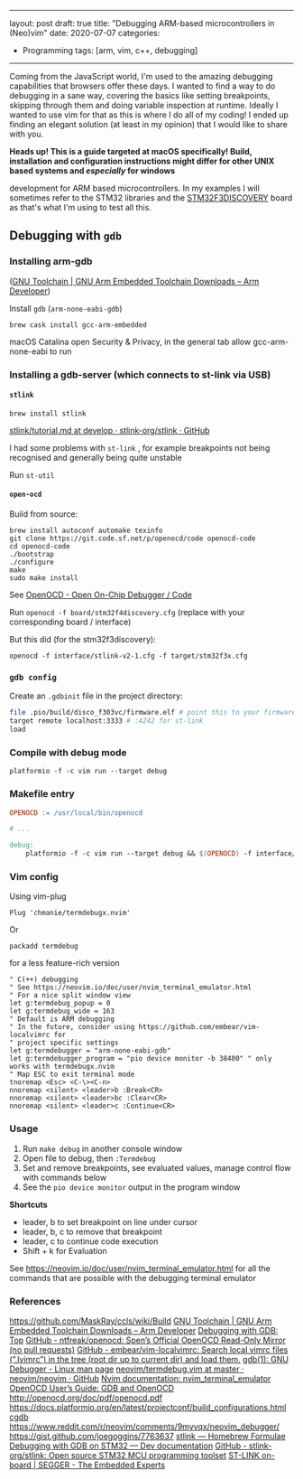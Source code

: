
---
layout: post
draft: true
title: "Debugging ARM-based microcontrollers in (Neo)vim"
date: 2020-07-07
categories:
  - Programming
tags: [arm, vim, c++, debugging]
---

Coming from the JavaScript world, I'm used to the amazing debugging capabilities that browsers offer these days. I wanted to find a way to do debugging in a sane way, covering the basics like setting breakpoints, skipping through them and doing variable inspection at runtime. Ideally I wanted to use vim for that as this is where I do all of my coding! I ended up finding an elegant solution (at least in my opinion) that I would like to share with you.

**Heads up! This is a guide targeted at macOS specifically! Build, installation and configuration instructions might differ for other UNIX based systems and _especially_ for windows**


development for ARM based microcontrollers. In my examples I will sometimes refer to the STM32 libraries and the [STM32F3DISCOVERY](https://www.st.com/en/evaluation-tools/stm32f3discovery.html) board as that's what I'm using to test all this.


## Debugging with `gdb`
### Installing arm-gdb
([GNU Toolchain | GNU Arm Embedded Toolchain Downloads – Arm Developer](https://developer.arm.com/open-source/gnu-toolchain/gnu-rm/downloads))

Install `gdb` (`arm-none-eabi-gdb`)

`brew cask install gcc-arm-embedded`

macOS Catalina
open Security & Privacy, in the general tab allow gcc-arm-none-eabi to run

### Installing a gdb-server (which connects to st-link via USB)

#### `stlink`

`brew install stlink`

[stlink/tutorial.md at develop · stlink-org/stlink · GitHub](https://github.com/stlink-org/stlink/blob/develop/doc/tutorial.md#using-the-gdb-server-1)

I had some problems with `st-link` , for example breakpoints not being recognised and generally being quite unstable

Run `st-util`

#### `open-ocd`

Build from source:

```shell
brew install autoconf automake texinfo
git clone https://git.code.sf.net/p/openocd/code openocd-code
cd openocd-code
./bootstrap
./configure
make
sudo make install
```

See [OpenOCD - Open On-Chip Debugger / Code](https://sourceforge.net/p/openocd/code/ci/master/tree/)

Run `openocd -f board/stm32f4discovery.cfg` (replace with your corresponding board / interface)

But this did (for the stm32f3discovery):

`openocd -f interface/stlink-v2-1.cfg -f target/stm32f3x.cfg`

### `gdb config`

Create an `.gdbinit` file in the project directory:

```bash
file .pio/build/disco_f303vc/firmware.elf # point this to your firmware file compiled with the --debug flag
target remote localhost:3333 # :4242 for st-link
load
```

### Compile with debug mode

```shell
platformio -f -c vim run --target debug
```


### Makefile entry

```makefile
OPENOCD := /usr/local/bin/openocd

# ...

debug:
	platformio -f -c vim run --target debug && $(OPENOCD) -f interface/stlink-v2-1.cfg -f target/stm32f3x.cfg
```

### Vim config

Using vim-plug

```vim
Plug 'chmanie/termdebugx.nvim'
```

Or

```vim
packadd termdebug
```

for a less feature-rich version 

```vim
" C(++) debugging
" See https://neovim.io/doc/user/nvim_terminal_emulator.html
" For a nice split window view
let g:termdebug_popup = 0
let g:termdebug_wide = 163
" Default is ARM debugging
" In the future, consider using https://github.com/embear/vim-localvimrc for
" project specific settings
let g:termdebugger = "arm-none-eabi-gdb"
let g:termdebugger_program = "pio device monitor -b 38400" " only works with termdebugx.nvim
" Map ESC to exit terminal mode
tnoremap <Esc> <C-\><C-n>
nnoremap <silent> <leader>b :Break<CR>
nnoremap <silent> <leader>bc :Clear<CR>
nnoremap <silent> <leader>c :Continue<CR>
```

### Usage

1) Run `make debug` in another console window
2)  Open file to debug, then `:Termdebug`
3) Set and remove breakpoints, see evaluated values, manage control flow with commands below
4) See the `pio device monitor` output in the program window 

**Shortcuts**
* leader,  b to set breakpoint on line under cursor
* leader, b, c to remove that breakpoint
* leader,  c to continue code execution
* Shift + k for Evaluation

See https://neovim.io/doc/user/nvim_terminal_emulator.html for all the commands that are possible with the debugging terminal emulator

### References

https://github.com/MaskRay/ccls/wiki/Build
[GNU Toolchain | GNU Arm Embedded Toolchain Downloads – Arm Developer](https://developer.arm.com/open-source/gnu-toolchain/gnu-rm/downloads)
[Debugging with GDB: Top](https://sourceware.org/gdb/onlinedocs/gdb/)
[GitHub - ntfreak/openocd: Spen’s Official OpenOCD Read-Only Mirror (no pull requests)](https://github.com/ntfreak/openocd)
[GitHub - embear/vim-localvimrc: Search local vimrc files (“.lvimrc”) in the tree (root dir up to current dir) and load them.](https://github.com/embear/vim-localvimrc)
[gdb(1): GNU Debugger - Linux man page](https://linux.die.net/man/1/gdb)
[neovim/termdebug.vim at master · neovim/neovim · GitHub](https://github.com/neovim/neovim/blob/master/runtime/pack/dist/opt/termdebug/plugin/termdebug.vim)
[Nvim documentation: nvim_terminal_emulator](https://neovim.io/doc/user/nvim_terminal_emulator.html)
[OpenOCD User’s Guide: GDB and OpenOCD](http://openocd.org/doc/html/GDB-and-OpenOCD.html)
http://openocd.org/doc/pdf/openocd.pdf
https://docs.platformio.org/en/latest/projectconf/build_configurations.html
[cgdb](https://cgdb.github.io/)
https://www.reddit.com/r/neovim/comments/9myvqx/neovim_debugger/
https://gist.github.com/joegoggins/7763637
[stlink — Homebrew Formulae](https://formulae.brew.sh/formula/stlink)
[Debugging with GDB on STM32 — Dev  documentation](https://ardupilot.org/dev/docs/debugging-with-gdb-on-stm32.html)
[GitHub - stlink-org/stlink: Open source STM32 MCU programming toolset](https://github.com/stlink-org/stlink)
[ST-LINK on-board | SEGGER - The Embedded Experts](https://www.segger.com/products/debug-probes/j-link/models/other-j-links/st-link-on-board/?utm_source=platformio&utm_medium=docs#compatible-evaluation-boards)
